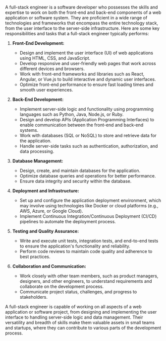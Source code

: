 A full-stack engineer is a software developer who possesses the skills and expertise to work on both the front-end and back-end components of a web application or software system. They are proficient in a wide range of technologies and frameworks that encompass the entire technology stack, from the user interface to the server-side infrastructure. Here are some key responsibilities and tasks that a full-stack engineer typically performs:

1.  **Front-End Development:**
    
    -   Design and implement the user interface (UI) of web applications using HTML, CSS, and JavaScript.
    -   Develop responsive and user-friendly web pages that work across different devices and browsers.
    -   Work with front-end frameworks and libraries such as React, Angular, or Vue.js to build interactive and dynamic user interfaces.
    -   Optimize front-end performance to ensure fast loading times and smooth user experiences.
2.  **Back-End Development:**
    
    -   Implement server-side logic and functionality using programming languages such as Python, Java, Node.js, or Ruby.
    -   Design and develop APIs (Application Programming Interfaces) to enable communication between the front-end and back-end systems.
    -   Work with databases (SQL or NoSQL) to store and retrieve data for the application.
    -   Handle server-side tasks such as authentication, authorization, and data processing.
3.  **Database Management:**
    
    -   Design, create, and maintain databases for the application.
    -   Optimize database queries and operations for better performance.
    -   Ensure data integrity and security within the database.
4.  **Deployment and Infrastructure:**
    
    -   Set up and configure the application deployment environment, which may involve using technologies like Docker or cloud platforms (e.g., AWS, Azure, or Google Cloud).
    -   Implement Continuous Integration/Continuous Deployment (CI/CD) pipelines to automate the deployment process.
5.  **Testing and Quality Assurance:**
    
    -   Write and execute unit tests, integration tests, and end-to-end tests to ensure the application's functionality and reliability.
    -   Perform code reviews to maintain code quality and adherence to best practices.
6.  **Collaboration and Communication:**
    
    -   Work closely with other team members, such as product managers, designers, and other engineers, to understand requirements and collaborate on the development process.
    -   Communicate project status, challenges, and progress to stakeholders.

A full-stack engineer is capable of working on all aspects of a web application or software project, from designing and implementing the user interface to handling server-side logic and data management. Their versatility and breadth of skills make them valuable assets in small teams and startups, where they can contribute to various parts of the development process.